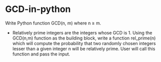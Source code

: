 # GCD-in-python

Write Python function GCD(n, m) where n ≥ m. 

- Relatively prime integers are the integers whose GCD is 1. Using the GCD(n,m) function as the building block, write a function rel_prime(n) which will compute the probability that two randomly chosen integers lesser than a given integer n will be relatively prime. User will call this function and pass the input.

